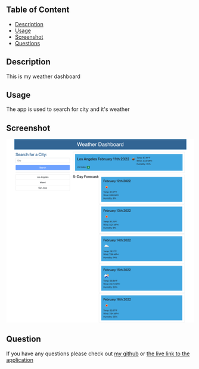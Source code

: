 ## Table of Content

- [Description](#description)
- [Usage](#usage)
- [Screenshot](#screenshot)
- [Questions](#questions)

## Description

This is my weather dashboard

## Usage

The app is used to search for city and it's weather

## Screenshot

![Screenshot](./assets/images/screenshot.png)

## Question

If you have any questions please check out [my github](https://github.com/CloudyLondon/weather-dashboard) or [the live link to the application](https://cloudylondon.github.io/weather-dashboard/)
